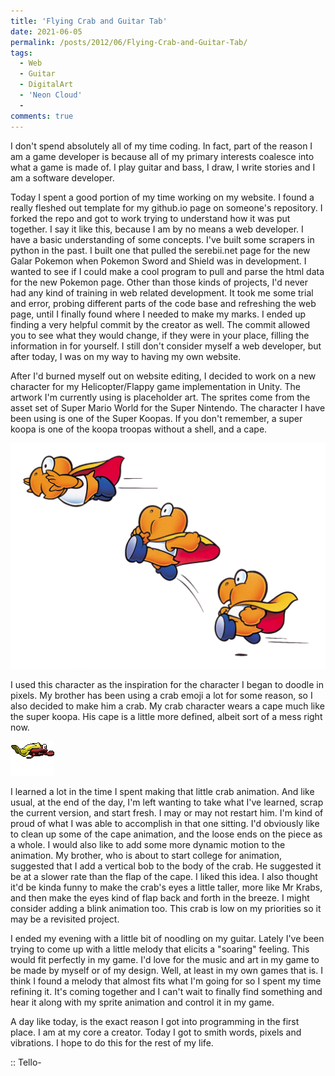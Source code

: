 ```yaml
---
title: 'Flying Crab and Guitar Tab'
date: 2021-06-05
permalink: /posts/2012/06/Flying-Crab-and-Guitar-Tab/
tags:
  - Web
  - Guitar
  - DigitalArt
  - 'Neon Cloud'
  - 
comments: true
---
```


I don't spend absolutely all of my time coding. In fact, part of the reason I am a game developer is because all of my primary interests coalesce into what a game is made of. I play guitar and bass, I draw, I write stories and I am a software developer.

Today I spent a good portion of my time working on my website. I found a really fleshed out template for my github.io page on someone's repository. I forked the repo and got to work trying to understand how it was put together. I say it like this, because I am by no means a web developer. I have a basic understanding of some concepts. I've built some scrapers in python in the past. I built one that pulled the serebii.net page for the new Galar Pokemon when Pokemon Sword and Shield was in development. I wanted to see if I could make a cool program to pull and parse the html data for the new Pokemon page. Other than those kinds of projects, I'd never had any kind of training in web related development. It took me some trial and error, probing different parts of the code base and refreshing the web page, until I finally found where I needed to make my marks. I ended up finding a very helpful commit by the creator as well. The commit allowed you to see what they would change, if they were in your place, filling the information in for yourself. I still don't consider myself a web developer, but after today, I was on my way to having my own website.

After I'd burned myself out on website editing, I decided to work on a new character for my Helicopter/Flappy game implementation in Unity. The artwork I'm currently using is placeholder art. The sprites come from the asset set of Super Mario World for the Super Nintendo. The character I have been using is one of the Super Koopas. If you don't remember, a super koopa is one of the koopa troopas without a shell, and a cape.

![Super Koopa][super_koopa]

I used this character as the inspiration for the character I began to doodle in pixels. My brother has been using a crab emoji a lot for some reason, so I also decided to make him a crab. My crab character wears a cape much like the super koopa. His cape is a little more defined, albeit sort of a mess right now.

![Flying Crab WIP][crab]

I learned a lot in the time I spent making that little crab animation. And like usual, at the end of the day, I'm left wanting to take what I've learned, scrap the current version, and start fresh. I may or may not restart him. I'm kind of proud of what I was able to accomplish in that one sitting. I'd obviously like to clean up some of the cape animation, and the loose ends on the piece as a whole. I would also like to add some more dynamic motion to the animation. My brother, who is about to start college for animation, suggested that I add a vertical bob to the body of the crab. He suggested it be at a slower rate than the flap of the cape. I liked this idea. I also thought it'd be kinda funny to make the crab's eyes a little taller, more like Mr Krabs, and then make the eyes kind of flap back and forth in the breeze. I might consider adding a blink animation too. This crab is low on my priorities so it may be a revisited project.

I ended my evening with a little bit of noodling on my guitar. Lately I've been trying to come up with a little melody that elicits a "soaring" feeling. This would fit perfectly in my game. I'd love for the music and art in my game to be made by myself or of my design. Well, at least in my own games that is. I think I found a melody that almost fits what I'm going for so I spent my time refining it. It's coming together and I can't wait to finally find something and hear it along with my sprite animation and control it in my game.

A day like today, is the exact reason I got into programming in the first place. I am at my core a creator. Today I got to smith words, pixels and vibrations. I hope to do this for the rest of my life.

:: Tello-




[super_koopa]: ../assets/img/posts/superkoopa.gif
[crab]: ../assets/img/posts/Crab.gif